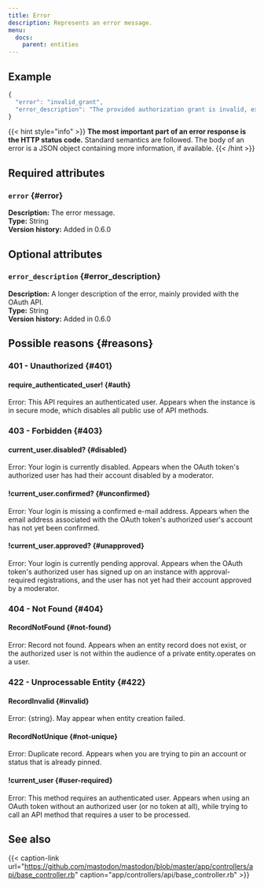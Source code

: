 ```yaml
---
title: Error
description: Represents an error message.
menu:
  docs:
    parent: entities
---
```


## Example

```javascript
{
  "error": "invalid_grant",
  "error_description": "The provided authorization grant is invalid, expired, revoked, does not match the redirection URI used in the authorization request, or was issued to another client."
}
```

{{< hint style="info" >}}
**The most important part of an error response is the HTTP status code.** Standard semantics are followed. The body of an error is a JSON object containing more information, if available.
{{< /hint >}}

## Required attributes

### `error` {#error}

**Description:** The error message.\
**Type:** String\
**Version history:** Added in 0.6.0

## Optional attributes

### `error_description` {#error_description}

**Description:** A longer description of the error, mainly provided with the OAuth API.\
**Type:** String\
**Version history:** Added in 0.6.0

## Possible reasons {#reasons}

### 401 - Unauthorized {#401}

#### require\_authenticated\_user! {#auth}

Error: This API requires an authenticated user. Appears when the instance is in secure mode, which disables all public use of API methods.

### 403 - Forbidden {#403}

#### current\_user.disabled? {#disabled}

Error: Your login is currently disabled. Appears when the OAuth token's authorized user has had their account disabled by a moderator.

#### !current\_user.confirmed? {#unconfirmed}

Error: Your login is missing a confirmed e-mail address. Appears when the email address associated with the OAuth token's authorized user's account has not yet been confirmed.

#### !current\_user.approved? {#unapproved}

Error: Your login is currently pending approval. Appears when the OAuth token's authorized user has signed up on an instance with approval-required registrations, and the user has not yet had their account approved by a moderator.

### 404 - Not Found {#404}

#### RecordNotFound {#not-found}

Error: Record not found. Appears when an entity record does not exist, or the authorized user is not within the audience of a private entity.operates on a user.

### 422 - Unprocessable Entity {#422}

#### RecordInvalid {#invalid}

Error: {string}. May appear when entity creation failed.

#### RecordNotUnique {#not-unique}

Error: Duplicate record. Appears when you are trying to pin an account or status that is already pinned.

#### !current\_user {#user-required}

Error: This method requires an authenticated user. Appears when using an OAuth token without an authorized user \(or no token at all\), while trying to call an API method that requires a user to be processed.

## See also

{{< caption-link url="https://github.com/mastodon/mastodon/blob/master/app/controllers/api/base_controller.rb" caption="app/controllers/api/base\_controller.rb" >}}





